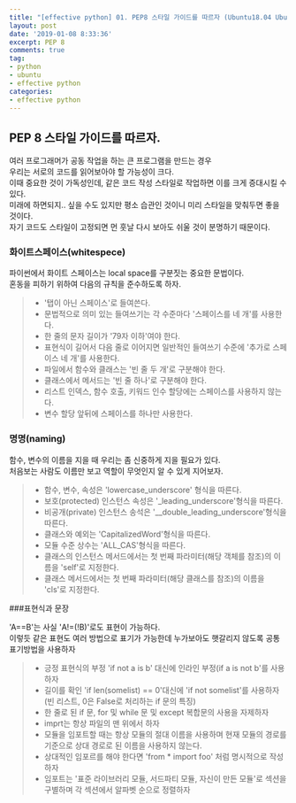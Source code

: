 ```yaml
---
title: "[effective python] 01. PEP8 스타일 가이드를 따르자 (Ubuntu18.04 Ubuntu16.04 PEP 8 스타일 가이드)"
layout: post
date: '2019-01-08 8:33:36'
excerpt: PEP 8
comments: true
tag:
- python
- ubuntu
- effective python
categories:
- effective python
---
```


## PEP 8 스타일 가이드를 따르자.

여러 프로그래머가 공동 작업을 하는 큰 프로그램을 만드는 경우  
우리는 서로의 코드를 읽어보아야 할 가능성이 크다.  
이때 중요한 것이 가독성인데, 같은 코드 작성 스타일로 작업하면 이를 크게 증대시킬 수 있다.  
미래에 하면되지.. 싶을 수도 있지만 평소 습관인 것이니 미리 스타일을 맞춰두면 좋을 것이다.  
자기 코드도 스타일이 고정되면 먼 훗날 다시 보아도 쉬울 것이 분명하기 때문이다.  

### 화이트스페이스(whitespece)

파이썬에서 화이트 스페이스는 local space를 구분짓는 중요한 문법이다.  
혼동을 피하기 위하여 다음의 규칙을 준수하도록 하자.  

> * '탭이 아닌 스페이스'로 들여쓴다.
> * 문법적으로 의미 있는 들여쓰기는 각 수준마다 '스페이스를 네 개'를 사용한다.
> * 한 줄의 문자 길이가 '79자 이하'여야 한다.
> * 표현식이 길어서 다음 줄로 이어지면 일반적인 들여쓰기 수준에 '추가로 스페이스 네 개'를 사용한다.
> * 파일에서 함수와 클래스는 '빈 줄 두 개'로 구분해야 한다.
> * 클래스에서 메서드는 '빈 줄 하나'로 구분해야 한다.
> * 리스트 인덱스, 함수 호출, 키워드 인수 할당에는 스페이스를 사용하지 않는다.
> * 변수 할당 앞뒤에 스페이스를 하나만 사용한다.

### 명명(naming)

함수, 변수의 이름을 지을 때 우리는 좀 신중하게 지을 필요가 있다.   
처음보는 사람도 이름만 보고 역할이 무엇인지 알 수 있게 지어보자.  

> * 함수, 변수, 속성은 'lowercase_underscore' 형식을 따른다.
> * 보호(protected) 인스턴스 속성은 '_leading_underscore'형식을 따른다.
> * 비공개(private) 인스턴스 송석은 '__double_leading_underscore'형식을 따른다.
> * 클래스와 예외는 'CapitalizedWord'형식을 따른다.
> * 모듈 수준 상수는 'ALL_CAS'형식을 따른다.
> * 클래스의 인스턴스 메서드에서는 첫 번째 파라미터(해당 객체를 참조)의 이름을 'self'로 지정한다.
> * 클래스 메서드에서는 첫 번째 파라미터(해당 클래스를 참조)의 이름을 'cls'로 지정한다.

###표현식과 문장

'A==B'는 사실 'A!=(!B)'로도 표현이 가능하다.  
이렇듯 같은 표현도 여러 방법으로 표기가 가능한데 누가보아도 햇갈리지 않도록 공통 표기방법을 사용하자  

> * 긍정 표현식의 부정 'if not a is b' 대신에 인라인 부정(if a is not b'를 사용하자
> * 길이를 확인 'if len(somelist) == 0'대신에 'if not somelist'를 사용하자 (빈 리스트, 0은 False로 처리하는 if 문의 특징)
> * 한 줄로 된 if 문, for 및 while 문 및 except 복합문의 사용을 자제하자
> * imprt는 항상 파일의 맨 위에서 하자
> * 모듈을 임포트할 때는 항상 모듈의 절대 이름을 사용하며 현재 모듈의 경로를 기준으로 상대 경로로 된 이름을 사용하지 않는다.
> * 상대적인 임포르를 해야 한다면 'from * import foo' 처럼 명시적으로 작성하자
> * 임포트는 '표준 라이브러리 모듈, 서드파티 모듈, 자신이 만든 모듈'로 섹션을 구별하며 각 섹션에서 알파벳 순으로 정렬하자


